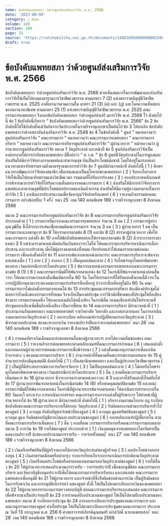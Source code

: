 ```yaml
---
name: ข้อบังคับแพทยสภา ว่าด้วยศูนย์ส่งเสริมการวิจัย พ.ศ. 2566
date: '2023-08-08'
category: ง พิเศษ
volume: 140
section: 189
page: 25
source: 'https://ratchakitcha.soc.go.th/documents/140D189S0000000002500.pdf'
draft: true
---
```


# ข้อบังคับแพทยสภา ว่าด้วยศูนย์ส่งเสริมการวิจัย พ.ศ. 2566

ข้อบังคับแพทยสภา ว่าด้วยศูนย์ส่งเสริมการวิจัย พ.ศ. 2566 ด้วยเห็นสมควรในการพัฒนาและส่งเสริมการวิจัยให้เป็นไปตามมาตรฐานการวิชาชีพเวชกรรม ตามมาตรา 7 (2) แห่งพระราชบัญญัติวิชาชีพเวชกรรม พ.ศ. 2525 อาศัยอานาจตามความใน มาตรา 21 (3) (ค) และ (ฎ) และโดยความเห็นชอบของสภานายกพิเศษ ตามมาตรา 25 (1) แห่งพระราชบัญญัติวิชาชีพเวชกรรม พ.ศ. 2525 คณะกรรมการแพทยสภา จึงออกข้อบังคับแพทยสภา ว่าด้วยศูนย์ส่งเสริ มการวิจัย พ.ศ. 2566 ไว้ ดังต่อไปนี้ ข้อ 1 ข้อบังคับนี้เรียกว่า “ ข้อบังคับแพทยสภาว่าด้วยศูนย์ส่งเสริมการวิจัย พ.ศ. 2566” ข้อ 2 ข้อบังคับนี้ให้ใช้บังคับตั้งแต่วันถัดจากวันประกาศในราชกิจจานุเบกษาเป็นต้นไป ข้อ 3 ให้ยกเลิก ข้อบังคับแพทยสภาว่าด้วยสถาบันส่งเสริมการวิจัย พ.ศ. 2548 ข้อ 4 ในข้อบังคับนี้ “ ศูนย์ ” หมายความว่า ศูนย์ส่งเสริมการวิจัย “ คณะกรรมการ ” หมายความว่า คณะกรรมการแพทยสภา “ คณะกรรมการบริหาร ” หมายความว่า คณะกรรมการบริหารศูนย์ส่งเสริมการวิจัย “ ผู้อำนวยการ ” หมำยความว่า ผู้อำนวยการศูนย์ส่งเสริมการวิจัย หมวด 1 วัตถุประสงค์ และหน้าที่ ข้อ 5 ศูนย์ส่งเสริมการวิจัยเป็นองค์กรภายใต้การกำกับของแพทยสภา มีชื่อย่อว่า “ ศ.ว.พ. ” ข้อ 6 ศูนย์มีวัตถุประสงค์ในการดูแลและส่งเสริมให้มีการวิจัยทางการแพทย์และสาธารณสุข อันเป็นประโยชน์ต่อชาติ โดยให้อยู่ในกรอบและแนวทางแห่งจริยธรรมรวมถึงมาตรฐานของการทำวิจัย ข้อ 7 ศูนย์มีอำนาจหน้าที่ ดังต่อไปนี้ ( 1 ) ศึกษาแนวทางพัฒนาการวิจัยของสมาชิก เพื่อเสนอแนะเป็นนโยบายของแพทยสภา ( 2 ) รับรองโครงการวิจัยให้เป็นไปตามจริยธรรมแห่งวิชาชีพเวชก รรมตามที่ได้รับการร้องขอ ( 3 ) ออกประกาศหลักเกณฑ์การพิจารณาการทำวิจัยที่ได้รับความเห็นชอบจากคณะกรรมการ ( 4 ) ส่งเสริมให้มีการทำวิจัยทางการแพทย์และสาธารณสุขที่มีประโยชน์ต่อประเทศดาเนินกิจกรรม ส่งเสริมให้มีความรู้ความสามารถในการทำวิจัย ( 5 ) ดาเนินการประสานงานเพื่อจัดหาทุนวิจัยสำหรับแพทย์ ( 6 ) รายงานกิจกรรมต่อคณะกรรมการ อย่างน้อยปีละ 1 ครั้ง ้ หนา 25 ่ เลม 140 ตอนพิเศษ 189 ง ราชกิจจานุเบกษา 8 สิงหาคม 2566

หมวด 2 คณะกรรมการบริหารศูนย์ส่งเสริมการวิจัย ข้อ 8 คณะกรรมการบริหารศูนย์ส่งเสริมการวิจัย ประกอบด้วย ( 1 ) กรรมการที่มาจากคณะกรรมการแพทยสภา จำนวน 3 คน ( 2 ) กรรมการผู้ทรงคุณวุฒิอื่น ซึ่งได้จากการเสนอชื่อตามมติคณะกรรมการ จำนวน 3 คน ( 3 ) ผู้อำนวยการ 1 คน เป็นกรรมการและเลขานุการ ข้อ 9 ให้กรรมการตามข้อ 8 (1) และข้อ 8 (2) สรรหาผู้อำนวยการ เพื่อให้คณะกรรมการ แต่งตั้ง ข้อ 10 ภายใต้ข้อบังคับแพทยสภาให้กรรมการตามข้อ 8 (2) มีวาระการดารงตาแหน่ง 3 ปี แต่จะดารงตาแหน่งติดต่อกันเกินสองวาระไม่ได้ ให้คณะกรรมการบริหารดาเนินการเลือกประธาน และรองประธาน เมื่อได้ผู้ดารงตาแหน่งทั้งหมด เรียบร้อยแล้วให้เสนอรายนามต่อคณะกรรมการ เพื่อแต่งตั้งต่อไป ข้อ 11 นอกจากพ้นจากตาแหน่งตามวาระ คณะกรรมการบริหารจะพ้นจากตาแหน่งเมื่อ ( 1 ) ตาย ( 2 ) ลาออก ( 3 ) เป็นบุคคลล้มละลาย ( 4 ) รับโทษจำคุกโดยคำพิพากษาของศาล เว้นแต่กรณีกระทำโดยประมาท ( 5 ) พ้นจากตาแหน่งกรรมการแพทยสภาเฉพาะกรรมการตามข้อ 8 (1) ( 6 ) คณะกรรมการมีมติให้พ้นจากตาแหน่ง ข้อ 12 ในกรณีที่พ้นจากตาแหน่งก่อนสิ้นวาระ ให้คณะกรรมการแต่งตั้งเพิ่มเติมภายใน 60 วัน โดยให้กรรมการที่ได้รับแต่งตั้งแทนนี้มีวาระในการปฏิบัติงานตามวาระของคณะกรรมการบริหารที่เหลืออยู่ ถ้าวาระที่เหลืออยู่ไม่ถึง 90 วัน คณะกรรมการอาจไม่แต่งตั้งกรรมการแทนได้ ข้อ 13 การประชุมคณะกรรมการบริหาร ต้องมีองค์ประชุมไม่น้อยกว่ากึ่งหนึ่งของกรรมการทั้งหมด จึงจะถือเป็นองค์ประชุม การวินิจฉัยชี้ขาดของที่ประชุมให้ถือเสียงข้างมาก กรรมการคนหนึ่ง ให้ลงคะแนนนับได้หนึ่งเสียง ในกรณีที่ค ะแนนเสียงเท่ากันให้ประธานที่ประชุมออกเสียงเพิ่มขึ้นอีกหนึ่งเสียง เป็นการชี้ขาด ข้อ 14 คณะกรรมการบริหาร มีอำนาจหน้าที่ ( 1 ) ประสานงานกับแพทยสภา คณะแพทยศาสตร์ ราชวิทยาลัย วิทยาลัย และองค์กรภายนอก ในการดาเนินงานตามกรอบวัตถุประสงค์ ( 2 ) ออกระเบียบ หลักเกณฑ์การปฏิบัติตามกรอบวัตถุประสงค์ ( 3 ) พิจารณางบประมาณ สถานะทางการเงิน รายงานประจำปีและรายงานต่อแพทยสภา ้ หนา 26 ่ เลม 140 ตอนพิเศษ 189 ง ราชกิจจานุเบกษา 8 สิงหาคม 2566

( 4 ) กาหนดอัตราเงินเดือนและค่าตอบแทนอื่นของผู้อานวยการ ภายใต้ความเห็นชอบของ คณะกรรมการ ( 5 ) รายงานกิจการต่อแพทยสภาตามหลักเกณฑ์ที่คณะกรรมการกำหนด ( 6 ) เสนอแต่งตั้งและถอดถอนผู้อำนวยการต่อคณะกรรมการเพื่อพิจารณา ( 7 ) แต่งตั้งคณะอนุกรรมการเพื่อดาเนินกิจการต่าง ๆ ของคณะกรรมการบริหาร ( 8 ) อำนาจหน้าที่อื่นตามที่คณะกรรมการมอบหมาย ข้อ 15 ผู้อำนวยการต้องมีคุณสมบัติ ดังต่อไปนี้ ( 1 ) เป็นสมาชิกแพทยสภา และเป็นผู้ประกอบวิชาชีพเวชกรรม ( 2 ) เป็นผู้ที่มีประสบการณ์ทางการบริหารจัดการ ( 3 ) ไม่เป็นบุคคลล้มละลาย ( 4 ) ไม่เคยรับโทษจำคุกโดยคำพิพากษาของศาล เว้นแต่กรณีกระทำโดยประมาท ( 5 ) อื่น ๆ ตามที่คณะกรรมการบริหารเห็นสมควร ข้อ 16 ผู้อำนวยการ มีวาระการดารงตาแหน่งคราวละ 4 ปี และอาจได้รับแต่งตั้งใหม่อีกได้ ข้อ 17 ผู้อานวยการพ้นจากตาแหน่งในกรณีตามข้อ 14 (6) หรือขาดคุณสมบัติตามข้อ 15 และคณะกรรมการมีมติให้พ้นจากตาแหน่ง ในกรณีที่ผู้อานวยการพ้นจากตาแหน่ง ให้ดาเนินการสรรหาภายใน 60 วันและใ นระหว่าง การดาเนินการสรรหา คณะกรรมการอาจจะแต่งตั้งผู้รักษาการ ให้ทำหน้าที่ผู้อำนวยการได้ ข้อ 18 ผู้อำนวยการ มีอำนาจหน้าที่ ดังต่อไปนี้ ( 1 ) บริหารงานตามนโยบาย กฎ ระเบียบ ข้อบังคับของคณะกรรมการบริหารภายใต้กรอบ วัตถุประสงค์ ( 2 ) รับผิดชอบงานด้านการบริหารทั่วไปของศูนย์ ( 3 ) ควบคุม บังคับบัญชาเจ้าหน้าที่ของศูนย์ ( 4 ) ควบคุม ดูแลทรัพย์สินของศูนย์ ( 5 ) ควบคุม ดูแล รับผิดชอบบัญชีการเงินและงบประมาณของศูนย์ ( 6 ) ออกหลักเกณฑ์ปฏิบัติภายใน ตามที่คณะกรรมการบริหารเห็นชอบ ( 7 ) อื่น ๆ ตามที่คณ ะกรรมการบริหารหรือคณะกรรมการมอบหมาย หมวด 3 การเงิน ข้อ 19 รายได้ของศูนย์ ประกอบด้วย ( 1 ) เงินอุดหนุนจากแพทยสภาโดยจัดทาเป็นแผนงานประจาปี (แสดงงบประมาณการรายรับ - รายจ่ายทั้งหมด) ้ หนา 27 ่ เลม 140 ตอนพิเศษ 189 ง ราชกิจจานุเบกษา 8 สิงหาคม 2566

( 2 ) เงินหรือทรัพย์สินที่มีผู้บริจาคภายใต้กรอบวัตถุประสงค์ของผู้บริจาค ( 3 ) ผลประโยชน์จากการลงทุน ( 4 ) เงินค่าธรรมเนียมหรือค่าบารุง จากการเรียกเก็บจากการดาเนินการปกติตามวัตถุประสงค์ ของศูนย์ ( 5 ) เงินหรือผลประโยชน์หรือค่าตอบแทนตามกรอบวัตถุประสงค์ของศูนย์ ( 6 ) รายได้อื่น ๆ ข้อ 20 ให้ผู้อำนวยการเสนอประมาณการรายรับ - รายจ่ายประจำปี เพื่อขออนุมัติต่อ คณะกรรมการบริหาร และจัดทาบัญชีงบดุลประจาปีเพื่อให้คณะกรรมการบริหารรับรอง และเสนอต่อ คณะกรรมการแพทยสภาเพื่ออนุมัติ ข้อ 21 ให้ผู้อานวยการ และเจ้าหน้าที่ซึ่งรับผิดชอบด้านการเงิน เป็นผู้รับผิดชอบในการรักษาเงิน และการอนุมัติเบิกจ่ายเงิ นของศูนย์ ทั้งนี้ ให้เป็นไปตามระเบียบการเงินของแพทยสภา ข้อ 22 ให้ผู้อานวยการรายงานการตรวจสอบบัญชี ต่อคณะกรรมการบริหารและเสนอต่อ คณะกรรมการเพื่อพิจารณาเป็นประจำทุกปี ข้อ 23 การกำหนดปีงบประมาณของศูนย์ ให้เป็นไปตามปีงบประมาณของแพทยสภา หมวด 4 ระเบียบการประชุม ข้อ 24 การออกระเบียบการประชุมของคณะกรรมการ และคณะอนุกรรมการของศูนย์ ค่าเบี้ยประชุม ให้เป็นไปตามระเบียบการประชุมของคณะกรรมการ ประกาศ ณ วันที่ 13 กรกฎาคม พ.ศ. 256 6 ศาสตราจารย์เกียรติคุณสมศรี เผ่าสวัสดิ์ นายกแพทยสภา ้ หนา 28 ่ เลม 140 ตอนพิเศษ 189 ง ราชกิจจานุเบกษา 8 สิงหาคม 2566
